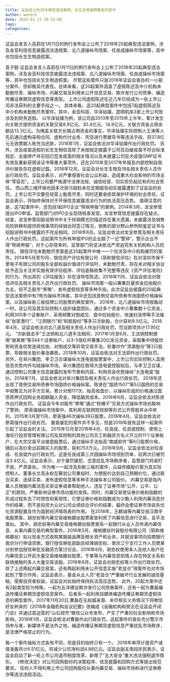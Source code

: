 ```yaml
---
title: 证监会公布20大典型违法案例，长生生物造假案名列其中
author: wetech
date: 2019-01-11 20:15:00
tags: 
categories: 
---
```

证监会发言人高莉在1月11日的例行发布会上公布了2018年20起典型违法案例，涉及金亚科技信息披露违法违规案、北八道操纵市场案、任良成操纵市场案等，其中也包括长生生物造假案。
<!-- more -->
袁子懿
证监会发言人高莉在1月11日的例行发布会上公布了2018年20起典型违法案例，涉及金亚科技信息披露违法违规案、北八道操纵市场案、任良成操纵市场案等，其中也包括长生生物造假案。
尽管这些案件只是2018年证监会查办的一小部分案件，但却极具代表性。总体来看，这20起案件涵盖了虚假陈述及中介机构未勤勉尽责、操纵市场、内幕交易及利用未公开信息交易、欺诈发行公司债券、编造传播证券期货虚假信息等类型。
上市公司虚假陈述在近几年已经成为一些上市公司非法获利的主要手段之一。
具体来看，这20起典型案件中包括7起虚假陈述及中介机构未勤勉尽责案件。其中，金亚科技、华泽钴镍、昆明机床3家上市公司皆涉及到财务造假。
以华泽钴镍为例，该公司自2013年至2015年上半年，累计发生向关联方提供资金的关联交易8.9亿元、30.4亿元、14.9亿元，关联方资金占用余额达13.3亿元。为掩盖关联方长期占用资金的事实，华泽钴镍实际控制人王涛等人先后通过虚构采购合同、虚构代付业务、凭空进行票据背书等违法手段，将37.8亿元无效票据入账充当还款，2018年1月，证监会依法对华泽钴镍作出行政处罚。
另外，涉及疫苗造假的长生生物信息除了未按规定披露子公司百白破疫苗不符合标准规定、全面停产并召回已签发疫苗的相关情况以及未披露公司狂犬疫苗GMP证书失效及重新获得该证书等重大事项外，还在2015年至2017年年报及内部控制自我评价报告存在虚假记载。2018年12月，证监会对长生生物及18名相关责任人员作出行政处罚。证监会表示，对严重侵害社会公众利益，造成重大社会影响的市场主体“零容忍”。上市公司要严格遵守法律法规、诚信经营、切实担负起应有的社会责任。
而山西三维环保也因多次排污超标未在定期报告如实披露遭到了证监会的处罚。上市公司不仅要在经营上勤恳尽责，同时还要承担其保护环境的社会责任，证监会表示，将始终保持对于环保信息披露违法行为的执法高压态势。
值得注意的是，这7起案件中，还包括1起IPO企业“带病申报”的案例。2014年3月，龙宝参茸提出IPO申请。监管部门对IPO企业现场核查发现，龙宝参茸信息披露存在疑点。经查，龙宝参茸招股说明书中关于经销模式的描述存在重大遗漏，未披露涉及销售风险转移和提供担保事项的经销合同签订情况，销售的部分野山参所附鉴定证书与招股说明书中披露的不完全相同。2018年8月，证监会依法对龙宝参茸及相关责任人作出行政处罚。这起案件为所有申报IPO的企业敲了一记“警钟”，警示企业不得“带病申报”，对于心存侥幸的，监管部门将坚决依法严肃追究有关机构和人员的责任。
银信评估未勤勉尽责案是这20起案件中唯一一个仅涉及中介机构被罚的案件。2014年5月至10月，银信资产评估有限公司（简称银信评估）在对深圳市保千里电子有限公司的股东全部权益价值进行评估时，未勤勉尽责，存在未对相关协议给予适当关注并实施有效评估程序、评估底稿收集不完整等违反《资产评估准则》的行为，所出具的《评估报告》存在误导性陈述。2018年11月，证监会依法对银信评估及相关责任人员作出行政处罚。
操纵市场案一般以筹集巨量资金拉抬股价为主，但不乏股市“黑嘴”、发布虚假信息等多种手段。此次证监会披露的20起典型违法案例中有7例为操纵市场案，其中还包括首例交易所债券市场国债价格操纵案，以及操纵新三板挂牌公司股票的典型案件。
2018年，北八道操纵市场按轰动一时，该公司及其实际控制人组织操盘团队，通过多个资金中介筹集数十亿资金，利用300多个证券账户，采用频繁对倒成交、盘中拉抬股价、快速封涨停等手法操纵“张家港行”、“江阴银行”和“和胜股份”等多只次新股，合计获利9.5亿元。2018年4月，证监会依法对北八道及相关责任人作出行政处罚，罚没款项共计17.95亿元。
“次新狙击手”王法铜和北八道手法相同，2017年1月至6月，王法铜控制使用“谢某微”等344个证券账户，以3-5倍杠杆筹集20亿余元资金，采取集中持股优势和资金优势连续拉抬、对倒成交等异常交易手法，轮番炒作“清源股份”等3只股票，导致相关股价暴涨暴跌。2018年10月，证监会依法对王法铜作出行政处罚。
另外，在阜兴集团、李卫卫合谋操纵大连电瓷股票案中，上市公司实际控制人滥用信息优势内外勾结操纵市场。阜兴集团在取得大连电瓷控股权后，与李卫卫合谋，通过控制公司重大信息披露的发布节奏和内容，利用资金优势操纵“大连电瓷”股价。2018年7月，证监会依法对阜兴集团及相关责任人作出行政处罚。
2018年还出现了首例交易所债券市场国债价格操纵案。陈贤在“国债1507”等5只国债的交易中频繁互为对手方交易，累计对倒117次、抬高收盘价，以操纵形成的价格通过国债质押式回购业务超额融入资金，降低融资成本。2018年6月，证监会依法对陈贤作出行政处罚。
证监会今年对股市“黑嘴”通过“抢帽子”交易方式操纵市场也敲响了警钟。
廖英强操纵市场案中，其利用互联网短视频等形式公开荐股并从中牟利，2015年3月至11月，廖英强46次操纵39只股票。2018年4月，证监会依法对廖英强作出行政处罚。
屡查屡犯的案件并不多见，但是2018年就有这样一起案件引起了证监会的关注。
2015年12月至2016年4月，任良成、任良斌控制、使用上海任行投资管理有限公司及其控制的其他公司员工和融资方名义开立的11个证券账户，在大宗交易平台接盘股票后，通过操纵手法抬高“南威软件”等6只股票价格，随后以高价卖出前期买入的股票，获利753万元。2018年9月，证监会依法对任良成、任良斌作出行政处罚。这是任良成第三次因操纵市场领到罚单，前两次已被罚没3.4亿元。证监会表示，对于屡罚屡犯、恣意扰乱市场秩序者，监管部门将紧盯不放，严肃查处。
作为唯一一起涉及到新三板的案件，众益传媒股价案为其实际控制人、董事长文高永权在筹划公司重组时，为使股价达到自己预期价位，通过联合买卖、连续买卖、发布虚假信息等多种手法操纵本公司股价。
内幕交易是指内幕人员根据内幕消息买卖证券或者帮助他人，违反了证券市场“公开、公平、公正”的原则，严重影响证券市场功能的发挥。同时，内幕交易使证券价格和指数的形成过程失去了时效性和客观性，它使证券价格和指数成为少数人利用内幕消息炒作的结果，而不是投资大众对公司业绩综合评价的结果，最终会使证券市场丧失优化资源配置及作为国民经济晴雨表的作用。
在2018年，王麒诚等内幕交易汉鼎宇佑股票案、胡忠权等内幕交易维格娜丝股票案皆利用了内幕信息进行交易，且手法类似。
其中，胡忠权等内幕交易维格娜丝股票案系一起银行从业人员传递内幕信息、从事内幕交易的典型案件。2016年5月，维格娜丝时装股份有限公司（简称维格娜丝）拟以现金方式收购某服装品牌及相关资产和业务，并就该事项向招商银行南京分行申请贷款。银行授信审批部副总经理胡忠权、南京江宁支行工作人员樊某分别参加授信审批及融资方案讨论会。2016年8月，胡忠权使用本人及他人账户在内幕信息公开前大量交易维格娜丝股票，于某等与内幕信息知情人存在特定关系和联络接触的多人大量交易该股。2018年8月，证监会对胡忠权等人作出行政处罚。
除了上述两起内幕交易案，还有两起利用未公开信息实施“老鼠仓”得案件也对市场起到了警示作用，证监会表示，基金从业人员“老鼠仓”严重破坏行业发展的诚信基础，侵害投资者权益，证监会对此始终保持执法高压态势。
此外，20起大案中还有2起类型较为特殊，一起为五洋建设欺诈发行公司债券案件，还有一起为曹磊编造传播证券期货虚假信息案件。
后者系一起利用自媒体编造传播证券期货虚假信息的典型案件。2017年11月20日,曹磊在无权威来源、未尽核实义务情况下将微信好友转来的《2018年金融机构会议纪要》改编成《金融机构和房企在证监会开闭门会》并通过其运营的“山石观市”微信公众号发布，产生了严重的社会影响和市场影响。2018年1月，证监会依法对曹磊作出行政处罚。这起案件的查处充分警示市场参与者，新媒体不是法外之地，编造传播证券期货虚假信息严重扰乱市场秩序，是法律严格禁止的行为。
 
 
每一个案件操纵方式各有不同，但是目的始终只有一个。
2018年单项计提资产减值准备共计6.51亿元，将减少公司净利润4.88亿元。
​​证监会副主席阎庆民表示，证监会启动了新一轮上市公司退市制度改革，新增了“五大安全”重大违法强制退市情形。
《修改决定》对公司回购股份的决策程序、信息披露和回购方式等提出规范要求。
任何人不得利用上市公司回购股份从事内幕交易、操纵市场和进行证券欺诈等违法违规活动。
